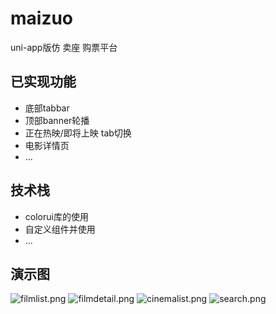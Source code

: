 # maizuo
uni-app版仿 卖座 购票平台

## 已实现功能

 - 底部tabbar
 - 顶部banner轮播
 - 正在热映/即将上映 tab切换
 - 电影详情页
 - ...

## 技术栈

 - colorui库的使用
 - 自定义组件并使用
 - ...

## 演示图
![filmlist.png](https://i.loli.net/2021/02/22/O4ULRuzTGDAIBeV.png)
![filmdetail.png](https://i.loli.net/2021/02/22/QDJW9XC3rSBtbzP.png)
![cinemalist.png](https://i.loli.net/2021/02/22/LQkoHN9hd4t8EzZ.png)
![search.png](https://i.loli.net/2021/02/22/QPjtEuBpOwYyUoK.png)
